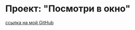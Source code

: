 # Проект: "Посмотри в окно"

[ссылка на мой GitHub](https://github.com/GeeliOS/zakrivayuschiy-teg-f.git)
